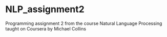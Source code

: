 NLP_assignment2
===============

Programming assignment 2 from the course Natural Language Processing taught on Coursera by Michael Collins